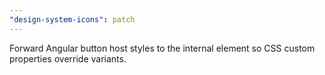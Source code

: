 ```yaml
---
"design-system-icons": patch
---
```


Forward Angular button host styles to the internal element so CSS custom properties override variants.
